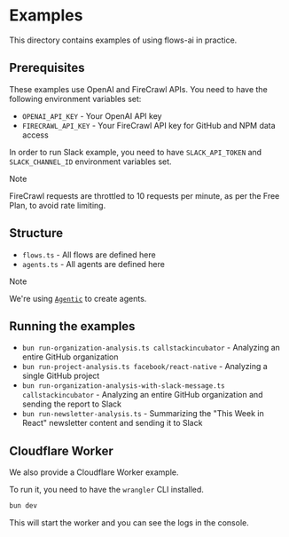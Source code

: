 # Examples

This directory contains examples of using flows-ai in practice.

## Prerequisites

These examples use OpenAI and FireCrawl APIs. You need to have the following environment variables set:
- `OPENAI_API_KEY` - Your OpenAI API key
- `FIRECRAWL_API_KEY` - Your FireCrawl API key for GitHub and NPM data access

In order to run Slack example, you need to have `SLACK_API_TOKEN` and `SLACK_CHANNEL_ID` environment variables set.

> [!NOTE]
> FireCrawl requests are throttled to 10 requests per minute, as per the Free Plan, to avoid rate limiting.

## Structure

- `flows.ts` - All flows are defined here
- `agents.ts` - All agents are defined here

> [!NOTE]
> We're using [`Agentic`](https://github.com/agentic/agentic) to create agents.

## Running the examples

- `bun run-organization-analysis.ts callstackincubator` - Analyzing an entire GitHub organization
- `bun run-project-analysis.ts facebook/react-native` - Analyzing a single GitHub project
- `bun run-organization-analysis-with-slack-message.ts callstackincubator` - Analyzing an entire GitHub organization and sending the report to Slack
- `bun run-newsletter-analysis.ts` - Summarizing the "This Week in React" newsletter content and sending it to Slack

## Cloudflare Worker

We also provide a Cloudflare Worker example.

To run it, you need to have the `wrangler` CLI installed.

```bash
bun dev
```

This will start the worker and you can see the logs in the console.
